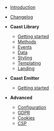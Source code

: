 - [Introduction](/)
- [Changelog](CHANGELOG.md)
- **Caast Library**

  - [Getting started](library/README.md)
  - [Methods](library/methods.md)
  - [Events](library/events.md)
  - [Data](library/data.md)
  - [Styling](library/style.md)
  - [Templating](library/template.md)
  - [Landing](library/landing.md)

- **Caast Emitter**

  - [Getting started](emitter/README.md)

- **Advanced**

  - [Configuration](advanced/configuration.md)
  - [GDPR](advanced/gdpr.md)
  - [Cookies](advanced/cookies.md)
  - [CSP](advanced/csp.md)

